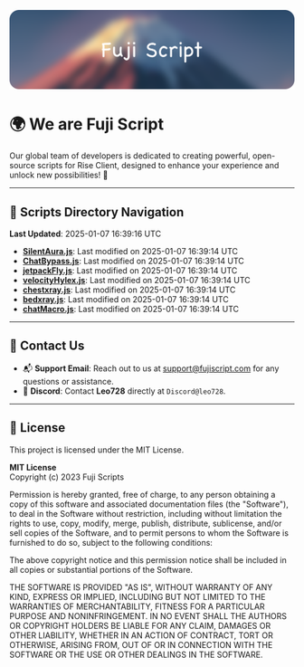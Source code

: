 ![Banner](.github/b.webp)

# 🌍 **We are Fuji Script**

Our global team of developers is dedicated to creating powerful, open-source scripts for Rise Client, designed to enhance your experience and unlock new possibilities! 🌟

---
<!-- SCRIPTS_NAVIGATION_START -->
## 📂 **Scripts Directory Navigation**

**Last Updated**: 2025-01-07 16:39:16 UTC

- **[SilentAura.js](scripts/SilentAura.js)**: Last modified on 2025-01-07 16:39:14 UTC
- **[ChatBypass.js](scripts/ChatBypass.js)**: Last modified on 2025-01-07 16:39:14 UTC
- **[jetpackFly.js](scripts/jetpackFly.js)**: Last modified on 2025-01-07 16:39:14 UTC
- **[velocityHylex.js](scripts/velocityHylex.js)**: Last modified on 2025-01-07 16:39:14 UTC
- **[chestxray.js](scripts/chestxray.js)**: Last modified on 2025-01-07 16:39:14 UTC
- **[bedxray.js](scripts/bedxray.js)**: Last modified on 2025-01-07 16:39:14 UTC
- **[chatMacro.js](scripts/chatMacro.js)**: Last modified on 2025-01-07 16:39:14 UTC

<!-- SCRIPTS_NAVIGATION_END -->

---

## 💬 **Contact Us**  
- 📬 **Support Email**: Reach out to us at [support@fujiscript.com](mailto:support@fujiscript.com) for any questions or assistance.  
- 💬 **Discord**: Contact **Leo728** directly at `Discord@leo728`.

---

## 📜 **License**

This project is licensed under the MIT License.  

**MIT License**  
Copyright (c) 2023 Fuji Scripts  

Permission is hereby granted, free of charge, to any person obtaining a copy of this software and associated documentation files (the "Software"), to deal in the Software without restriction, including without limitation the rights to use, copy, modify, merge, publish, distribute, sublicense, and/or sell copies of the Software, and to permit persons to whom the Software is furnished to do so, subject to the following conditions:  

The above copyright notice and this permission notice shall be included in all copies or substantial portions of the Software.  

THE SOFTWARE IS PROVIDED "AS IS", WITHOUT WARRANTY OF ANY KIND, EXPRESS OR IMPLIED, INCLUDING BUT NOT LIMITED TO THE WARRANTIES OF MERCHANTABILITY, FITNESS FOR A PARTICULAR PURPOSE AND NONINFRINGEMENT. IN NO EVENT SHALL THE AUTHORS OR COPYRIGHT HOLDERS BE LIABLE FOR ANY CLAIM, DAMAGES OR OTHER LIABILITY, WHETHER IN AN ACTION OF CONTRACT, TORT OR OTHERWISE, ARISING FROM, OUT OF OR IN CONNECTION WITH THE SOFTWARE OR THE USE OR OTHER DEALINGS IN THE SOFTWARE.  

